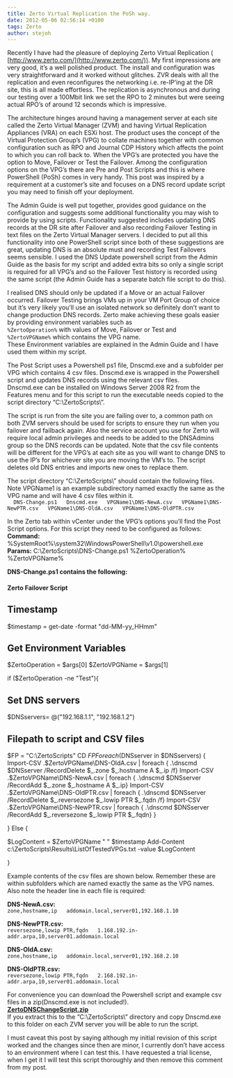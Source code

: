 ```yaml
---
title: Zerto Virtual Replication the PoSh way.
date: 2012-05-06 02:56:14 +0100
tags: Zerto
author: stejoh
---
```


Recently I have had the pleasure of deploying Zerto Virtual Replication ( [http://www.zerto.com/](http://www.zerto.com/)). My first impressions are very good, it’s a well polished product. The install and configuration was very straightforward and it worked without glitches. ZVR deals with all the replication and even reconfigures the networking i.e. re-IP’ing at the DR site, this is all made effortless. The replication is asynchronous and during our testing over a 100Mbit link we set the RPO to 2 minutes but were seeing actual RPO’s of around 12 seconds which is impressive.

The architecture hinges around having a management server at each site called the Zerto Virtual Manager (ZVM) and having Virtual Replication Appliances (VRA) on each ESXi host. The product uses the concept of the Virtual Protection Group’s (VPG) to collate machines together with common configuration such as RPO and Journal CDP History which affects the point to which you can roll back to. When the VPG’s are protected you have the option to Move, Failover or Test the Failover. Among the configuration options on the VPG’s there are Pre and Post Scripts and this is where PowerShell (PoSh) comes in very handy. This post was inspired by a requirement at a customer’s site and focuses on a DNS record update script you may need to finish off your deployment.

The Admin Guide is well put together, provides good guidance on the configuration and suggests some additional functionality you may wish to provide by using scripts. Functionality suggested includes updating DNS records at the DR site after Failover and also recording Failover Testing in text files on the Zerto Virtual Manager servers. I decided to put all this functionality into one PowerShell script since both of these suggestions are great, updating DNS is an absolute must and recording Test Failovers seems sensible. I used the DNS Update powershell script from the Admin Guide as the basis for my script and added extra bits so only a single script is required for all VPG’s and so the Failover Test history is recorded using the same script (the Admin Guide has a separate batch file script to do this).

I realised DNS should only be updated if a Move or an actual Failover occurred. Failover Testing brings VMs up in your VM Port Group of choice but it’s very likely you’ll use an isolated network so definitely don’t want to change production DNS records. Zerto make achieving these goals easier by providing environment variables such as  
`%ZertoOperation%` with values of Move, Failover or Test and  
`%ZertoVPGName%` which contains the VPG name.  
These Environment variables are explained in the Admin Guide and I have used them within my script.

The Post Script uses a Powershell ps1 file, Dnscmd.exe and a subfolder per VPG which contains 4 csv files. Dnscmd.exe is wrapped in the Powershell script and updates DNS records using the relevant csv files.  
Dnscmd.exe can be installed on Windows Server 2008 R2 from the Features menu and for this script to run the executable needs copied to the script directory “C:\ZertoScripts\”.

The script is run from the site you are failing over to, a common path on both ZVM servers should be used for scripts to ensure they run when you failover and failback again. Also the service account you use for Zerto will require local admin privileges and needs to be added to the DNSAdmins group so the DNS records can be updated. Note that the csv file contents will be different for the VPG’s at each site as you will want to change DNS to use the IP’s for whichever site you are moving the VM’s to. The script deletes old DNS entries and imports new ones to replace them.

The script directory “C:\ZertoScripts\” should contain the following files. Note VPGName1 is an example subdirectory named exactly the same as the VPG name and will have 4 csv files within it.  
`  
DNS-Change.ps1  
Dnscmd.exe  
VPGName1\DNS-NewA.csv  
VPGName1\DNS-NewPTR.csv  
VPGName1\DNS-OldA.csv  
VPGName1\DNS-OldPTR.csv  
`

In the Zerto tab within vCenter under the VPG’s options you’ll find the Post Script options. For this script they need to be configured as follows:  
**Command:** %SystemRoot%\system32\WindowsPowerShell\v1.0\powershell.exe  
**Params:** C:\ZertoScripts\DNS-Change.ps1 %ZertoOperation% %ZertoVPGName%

**DNS-Change.ps1 contains the following:**

#### Zerto Failover Script  ## Timestamp $timestamp = get-date -format "dd-MM-yy\_HHmm"  ## Get Environment Variables $ZertoOperation = $args[0] $ZertoVPGName = $args[1]  if ($ZertoOperation -ne "Test"){  ## Set DNS servers $DNSservers= @("192.168.1.1", "192.168.1.2")  ## Filepath to script and CSV files $FP = "C:\ZertoScripts\" CD $FP Foreach($DNSserver in $DNSservers) { Import-CSV .\$ZertoVPGName\DNS-OldA.csv | foreach { .\dnscmd $DNSserver /RecordDelete $\_.zone $\_.hostname A $\_.ip /f} Import-CSV .\$ZertoVPGName\DNS-NewA.csv | foreach { .\dnscmd $DNSserver /RecordAdd $\_.zone $\_.hostname A $\_.ip} Import-CSV .\$ZertoVPGName\DNS-OldPTR.csv | foreach { .\dnscmd $DNSserver /RecordDelete $\_.reversezone $\_.lowip PTR $\_.fqdn /f} Import-CSV .\$ZertoVPGName\DNS-NewPTR.csv | foreach { .\dnscmd $DNSserver /RecordAdd $\_.reversezone $\_.lowip PTR $\_.fqdn} }  } Else {  $LogContent = $ZertoVPGName " " $timestamp Add-Content c:\ZertoScripts\Results\ListOfTestedVPGs.txt -value $LogContent  }

Example contents of the csv files are shown below. Remember these are within subfolders which are named exactly the same as the VPG names. Also note the header line in each file is required:

**DNS-NewA.csv:**  
`zone,hostname,ip  
addomain.local,server01,192.168.1.10`

**DNS-NewPTR.csv:**  
`reversezone,lowip PTR,fqdn  
1.168.192.in-addr.arpa,10,server01.addomain.local`

**DNS-OldA.csv:**  
`zone,hostname,ip  
addomain.local,server01,192.168.2.10`

**DNS-OldPTR.csv:**  
`reversezone,lowip PTR,fqdn  
2.168.192.in-addr.arpa,10,server01.addomain.local`

For convenience you can download the Powershell script and example csv files in a zip(Dnscmd.exe is not included!).  
[**ZertoDNSChangeScript.zip**](http://www.neogeek.net/wp-content/uploads/2012/05/ZertoDNSChangeScript.zip)  
If you extract this to the “C:\ZertoScripts\” directory and copy Dnscmd.exe to this folder on each ZVM server you will be able to run the script.

I must caveat this post by saying although my initial revision of this script worked and the changes since then are minor, I currently don’t have access to an environment where I can test this. I have requested a trial license, when I get it I will test this script thoroughly and then remove this comment from my post.

        